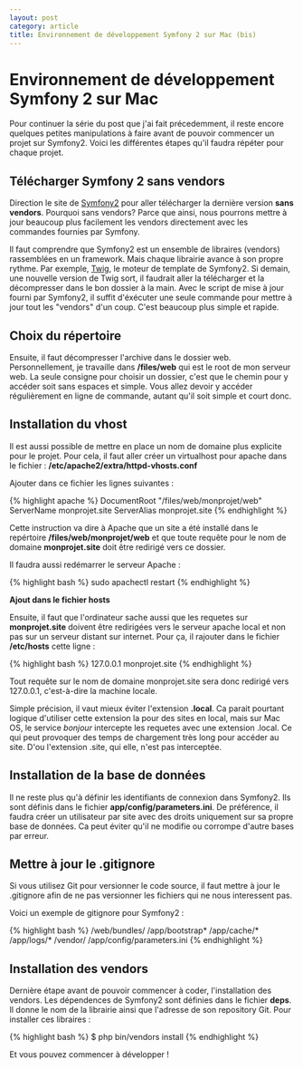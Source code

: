 ```yaml
---
layout: post
category: article 
title: Environnement de développement Symfony 2 sur Mac (bis)
---
```


# Environnement de développement Symfony 2 sur Mac

Pour continuer la série du post que j'ai fait précedemment, il reste encore quelques petites manipulations à faire avant de pouvoir commencer un projet sur Symfony2. Voici les différentes étapes qu'il faudra répéter pour chaque projet. 

## Télécharger Symfony 2 sans vendors

Direction le site de [Symfony2](http://symfony.com/download) pour aller télécharger la dernière version **sans vendors**. Pourquoi sans vendors? Parce que ainsi, nous pourrons mettre à jour beaucoup plus facilement les vendors directement avec les commandes fournies par Symfony. 

Il faut comprendre que Symfony2 est un ensemble de libraires (vendors) rassemblées en un framework. Mais chaque librairie avance à son propre rythme. Par exemple, [Twig](http://twig.sensiolabs.org), le moteur de template de Symfony2. Si demain, une nouvelle version de Twig sort, il faudrait aller la télécharger et la décompresser dans le bon dossier à la main. Avec le script de mise à jour fourni par Symfony2, il suffit d'éxécuter une seule commande pour mettre à jour tout les "vendors" d'un coup. C'est beaucoup plus simple et rapide.

## Choix du répertoire

Ensuite, il faut décompresser l'archive dans le dossier web. Personnellement, je travaille dans **/files/web** qui est le root de mon serveur web. La seule consigne pour choisir un dossier, c'est que le chemin pour y accéder soit sans espaces et simple. Vous allez devoir y accéder régulièrement en ligne de commande, autant qu'il soit simple et court donc. 

## Installation du vhost

Il est aussi possible de mettre en place un nom de domaine plus explicite pour le projet. Pour cela, il faut aller créer un virtualhost pour apache dans le fichier : 
**/etc/apache2/extra/httpd-vhosts.conf**

Ajouter dans ce fichier les lignes suivantes : 

<div class="syntax">
{% highlight apache %}
<VirtualHost *:80>
	DocumentRoot "/files/web/monprojet/web"
	ServerName monprojet.site
  	ServerAlias monprojet.site
</VirtualHost>
{% endhighlight %}
</div>

Cette instruction va dire à Apache que un site a été installé dans le repértoire **/files/web/monprojet/web** et que toute requête pour le nom de domaine **monprojet.site** doit être redirigé vers ce dossier.

Il faudra aussi redémarrer le serveur Apache : 

<div class="syntax">
{% highlight bash %}
sudo apachectl restart
{% endhighlight %}
</div>

__Ajout dans le fichier hosts__

Ensuite, il faut que l'ordinateur sache aussi que les requetes sur **monprojet.site** doivent être redirigées vers le serveur apache local et non pas sur un serveur distant sur internet. Pour ça, il rajouter dans le fichier **/etc/hosts** cette ligne :

<div class="syntax">
{% highlight bash %}
127.0.0.1	monprojet.site
{% endhighlight %}
</div>

Tout requête sur le nom de domaine monprojet.site sera donc redirigé vers 127.0.0.1, c'est-à-dire la machine locale. 

Simple précision, il vaut mieux éviter l'extension **.local**. Ca parait pourtant logique d'utiliser cette extension la pour des sites en local, mais sur Mac OS, le service *bonjour* intercepte les requetes avec une extension .local. Ce qui peut provoquer des temps de chargement très long pour accéder au site. D'ou l'extension .site, qui elle, n'est pas interceptée. 


## Installation de la base de données

Il ne reste plus qu'à définir les identifiants de connexion dans Symfony2. Ils sont définis dans le fichier **app/config/parameters.ini**. De préférence, il faudra créer un utilisateur par site avec des droits uniquement sur sa propre base de données. Ca peut éviter qu'il ne modifie ou corrompe d'autre bases par erreur.


## Mettre à jour le .gitignore

Si vous utilisez Git pour versionner le code source, il faut  mettre à jour le .gitignore afin de ne pas versionner les fichiers qui ne nous interessent pas. 

Voici un exemple de gitignore pour Symfony2 :

<div class="syntax">
{% highlight bash %}
/web/bundles/
/app/bootstrap*
/app/cache/*
/app/logs/*
/vendor/
/app/config/parameters.ini
{% endhighlight %}
</div>


## Installation des vendors

Dernière étape avant de pouvoir commencer à coder, l'installation des vendors. Les dépendences de Symfony2 sont définies dans le fichier **deps**. Il donne le nom de la librairie ainsi que l'adresse de son repository Git. Pour installer ces libraires : 

<div class="syntax">
{% highlight bash %}
$ php bin/vendors install
{% endhighlight %}
</div>

Et vous pouvez commencer à développer !








